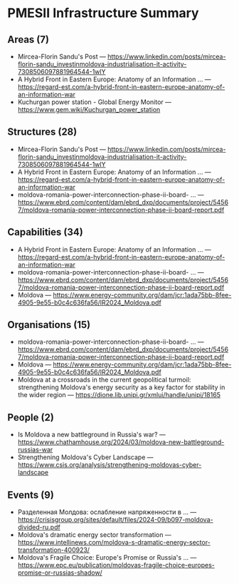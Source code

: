 # PMESII Infrastructure Summary

## Areas (7)

- Mircea-Florin Sandu's Post — https://www.linkedin.com/posts/mircea-florin-sandu_investinmoldova-industrialisation-it-activity-7308506097881964544-1wlY
- A Hybrid Front in Eastern Europe: Anatomy of an Information ... — https://regard-est.com/a-hybrid-front-in-eastern-europe-anatomy-of-an-information-war
- Kuchurgan power station - Global Energy Monitor — https://www.gem.wiki/Kuchurgan_power_station

## Structures (28)

- Mircea-Florin Sandu's Post — https://www.linkedin.com/posts/mircea-florin-sandu_investinmoldova-industrialisation-it-activity-7308506097881964544-1wlY
- A Hybrid Front in Eastern Europe: Anatomy of an Information ... — https://regard-est.com/a-hybrid-front-in-eastern-europe-anatomy-of-an-information-war
- moldova-romania-power-interconnection-phase-ii-board- ... — https://www.ebrd.com/content/dam/ebrd_dxp/documents/project/54567/moldova-romania-power-interconnection-phase-ii-board-report.pdf

## Capabilities (34)

- A Hybrid Front in Eastern Europe: Anatomy of an Information ... — https://regard-est.com/a-hybrid-front-in-eastern-europe-anatomy-of-an-information-war
- moldova-romania-power-interconnection-phase-ii-board- ... — https://www.ebrd.com/content/dam/ebrd_dxp/documents/project/54567/moldova-romania-power-interconnection-phase-ii-board-report.pdf
- Moldova — https://www.energy-community.org/dam/jcr:1ada75bb-8fee-4905-9e55-b0c4c636fa56/IR2024_Moldova.pdf

## Organisations (15)

- moldova-romania-power-interconnection-phase-ii-board- ... — https://www.ebrd.com/content/dam/ebrd_dxp/documents/project/54567/moldova-romania-power-interconnection-phase-ii-board-report.pdf
- Moldova — https://www.energy-community.org/dam/jcr:1ada75bb-8fee-4905-9e55-b0c4c636fa56/IR2024_Moldova.pdf
- Moldova at a crossroads in the current geopolitical turmoil: strengthening Moldova's energy security as a key factor for stability in the wider region — https://dione.lib.unipi.gr/xmlui/handle/unipi/18165

## People (2)

- Is Moldova a new battleground in Russia's war? — https://www.chathamhouse.org/2024/03/moldova-new-battleground-russias-war
- Strengthening Moldova's Cyber Landscape — https://www.csis.org/analysis/strengthening-moldovas-cyber-landscape

## Events (9)

- Разделенная Молдова: ослабление напряженности в ... — https://crisisgroup.org/sites/default/files/2024-09/b097-moldova-divided-ru.pdf
- Moldova's dramatic energy sector transformation — https://www.intellinews.com/moldova-s-dramatic-energy-sector-transformation-400923/
- Moldova's Fragile Choice: Europe's Promise or Russia's ... — https://www.epc.eu/publication/moldovas-fragile-choice-europes-promise-or-russias-shadow/

